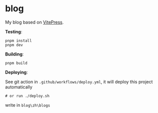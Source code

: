 # blog
My blog based on [VitePress](https://vitepress.vuejs.org/guide/getting-started).

**Testing**:

```shell
pnpm install
pnpm dev
```

**Building**:

```shell
pnpm build
```

**Deploying**:

See git action in `.github/workflows/deploy.yml`,
it will deploy this project automatically

```shell
# or run ./deploy.sh 
```

write in `blog\zh\blogs`


